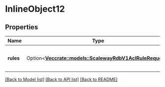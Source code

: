 # InlineObject12

## Properties

Name | Type | Description | Notes
------------ | ------------- | ------------- | -------------
**rules** | Option<[**Vec<crate::models::ScalewayRdbV1AclRuleRequest>**](scaleway.rdb.v1.ACLRuleRequest.md)> | ACL rules to define for the instance | [optional]

[[Back to Model list]](../README.md#documentation-for-models) [[Back to API list]](../README.md#documentation-for-api-endpoints) [[Back to README]](../README.md)


